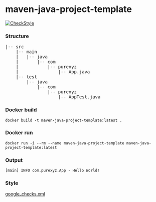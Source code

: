 # maven-java-project-template

[![CheckStyle](https://github.com/PureXYZ/maven-java-project-template/actions/workflows/maven-style.yml/badge.svg?branch=main&event=push)](https://github.com/PureXYZ/maven-java-project-template/actions/workflows/maven-style.yml)

### Structure
<pre>
|-- src
    |-- main
    |   |-- java
    |       |-- com
    |           |-- purexyz
    |               |-- App.java
    |-- test
        |-- java
            |-- com
                |-- purexyz
                    |-- AppTest.java
</pre>

### Docker build
```
docker build -t maven-java-project-template:latest .
```

### Docker run
```
docker run -i --rm --name maven-java-project-template maven-java-project-template:latest
```

### Output
```
[main] INFO com.purexyz.App - Hello World!
```

### Style
[google_checks.xml](https://github.com/checkstyle/checkstyle/blob/master/src/main/resources/google_checks.xml)
